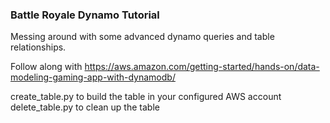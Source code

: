 ### Battle Royale Dynamo Tutorial

Messing around with some advanced dynamo queries and table relationships. 

Follow along with https://aws.amazon.com/getting-started/hands-on/data-modeling-gaming-app-with-dynamodb/

create_table.py to build the table in your configured AWS account
delete_table.py to clean up the table